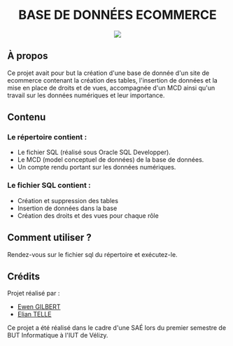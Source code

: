 <div align="center">
  <h1>BASE DE DONNÉES ECOMMERCE</h1>
  <a href="https://fr.wikipedia.org/wiki/Oracle_SQL_Developer"><img src="https://img.shields.io/badge/SQL-F80000?style=for-the-badge&logo=oracle&logoColor=white"/></a>
</div>

## À propos

Ce projet avait pour but la création d'une base de donnée d'un site de ecommerce contenant la création des tables, l'insertion de données et la mise en place de droits et de vues, accompagnée d'un MCD ainsi qu'un travail sur les données numériques et leur importance.

## Contenu

### Le répertoire contient :
- Le fichier SQL (réalisé sous Oracle SQL Developper).
- Le MCD (model conceptuel de données) de la base de données.
- Un compte rendu portant sur les données numériques.

### Le fichier SQL contient :
- Création et suppression des tables
- Insertion de données dans la base
- Création des droits et des vues pour chaque rôle

## Comment utiliser ?
Rendez-vous sur le fichier sql du répertoire et exécutez-le.

## Crédits
Projet réalisé par :
- [Ewen GILBERT](https://github.com/EwenDev)
- [Elian TELLE](https://github.com/ldv500)

Ce projet a été réalisé dans le cadre d'une SAÉ lors du premier semestre de BUT Informatique à l'IUT de Vélizy.

